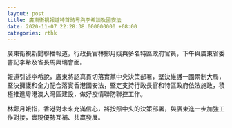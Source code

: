 ```yaml
---
layout: post
title: 廣東衛視報道特首訪粵與李希談及國安法
date: 2020-11-07 22:28:38.000000000 +08:00
categories: rthk
---
```


廣東衛視新聞聯播報道，行政長官林鄭月娥與多名特區政府官員，下午與廣東省委書記李希及省長馬興瑞會面。

報道引述李希說，廣東將認真貫切落實黨中央決策部署，堅決維護一國兩制大局，堅決擁護和全力配合落實香港國安法，堅定支持行政長官和特區政府依法施政，積極推進粵港澳大灣區建設，做好疫情聯防聯控工作。

林鄭月娥指，香港對未來充滿信心，將按照中央的決策部署，與廣東進一步加強工作對接，實現優勢互補、共贏發展。
